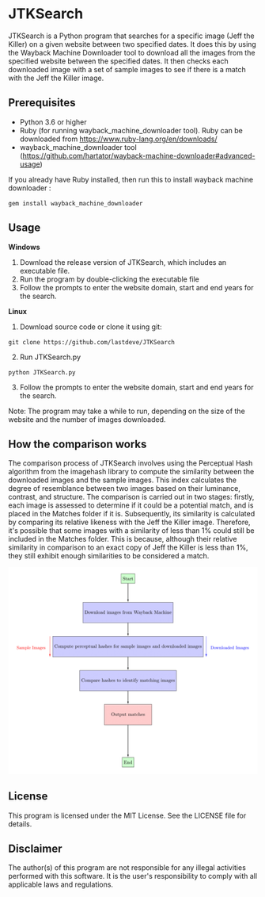 # JTKSearch

JTKSearch is a Python program that searches for a specific image (Jeff the Killer) on a given website between two specified dates. It does this by using the Wayback Machine Downloader tool to download all the images from the specified website between the specified dates. It then checks each downloaded image with a set of sample images to see if there is a match with the Jeff the Killer image.

## Prerequisites

- Python 3.6 or higher
- Ruby (for running wayback_machine_downloader tool). Ruby can be downloaded from https://www.ruby-lang.org/en/downloads/
- wayback_machine_downloader tool (https://github.com/hartator/wayback-machine-downloader#advanced-usage)

If you already have Ruby installed, then run this to install wayback machine downloader :
```
gem install wayback_machine_downloader
```
## Usage

**Windows**

1. Download the release version of JTKSearch, which includes an executable file.
4. Run the program by double-clicking the executable file
5. Follow the prompts to enter the website domain, start and end years for the search.

**Linux**

1. Download source code or clone it using git:
```
git clone https://github.com/lastdeve/JTKSearch
```
2. Run JTKSearch.py
```
python JTKSearch.py
```
3. Follow the prompts to enter the website domain, start and end years for the search.

Note: The program may take a while to run, depending on the size of the website and the number of images downloaded.

## How the comparison works

The comparison process of JTKSearch involves using the Perceptual Hash algorithm from the imagehash library to compute the similarity between the downloaded images and the sample images. This index calculates the degree of resemblance between two images based on their luminance, contrast, and structure. The comparison is carried out in two stages: firstly, each image is assessed to determine if it could be a potential match, and is placed in the Matches folder if it is. Subsequently, its similarity is calculated by comparing its relative likeness with the Jeff the Killer image. Therefore, it's possible that some images with a similarity of less than 1% could still be included in the Matches folder. This is because, although their relative similarity in comparison to an exact copy of Jeff the Killer is less than 1%, they still exhibit enough similarities to be considered a match.

![Perceptual Hashing Diagram](Icons/Graph.png)

## License

This program is licensed under the MIT License. See the LICENSE file for details.

## Disclaimer
The author(s) of this program are not responsible for any illegal activities performed with this software. It is the user's responsibility to comply with all applicable laws and regulations.